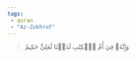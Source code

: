 ```yaml
---
tags: 
 - quran 
 - "Az-Zukhruf"
---
```


> وَإِنَّهُۥ فِيٓ أُمِّ ٱلۡكِتَٰبِ لَدَيۡنَا لَعَلِيٌّ حَكِيمٌ
